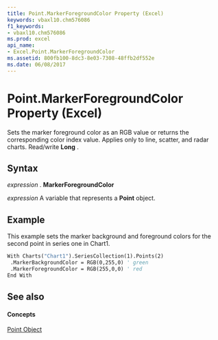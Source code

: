```yaml
---
title: Point.MarkerForegroundColor Property (Excel)
keywords: vbaxl10.chm576086
f1_keywords:
- vbaxl10.chm576086
ms.prod: excel
api_name:
- Excel.Point.MarkerForegroundColor
ms.assetid: 800fb100-8dc3-8e03-7308-48ffb2df552e
ms.date: 06/08/2017
---
```



# Point.MarkerForegroundColor Property (Excel)

Sets the marker foreground color as an RGB value or returns the corresponding color index value. Applies only to line, scatter, and radar charts. Read/write **Long** .


## Syntax

 _expression_ . **MarkerForegroundColor**

 _expression_ A variable that represents a **Point** object.


## Example

This example sets the marker background and foreground colors for the second point in series one in Chart1.


```vb
With Charts("Chart1").SeriesCollection(1).Points(2) 
 .MarkerBackgroundColor = RGB(0,255,0) ' green 
 .MarkerForegroundColor = RGB(255,0,0) ' red 
End With
```


## See also


#### Concepts


[Point Object](point-object-excel.md)

